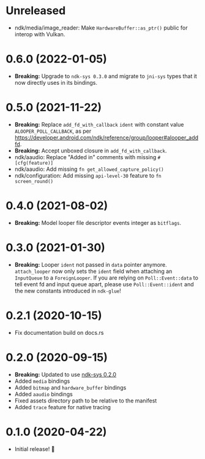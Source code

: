 # Unreleased

- ndk/media/image_reader: Make `HardwareBuffer::as_ptr()` public for interop with Vulkan.

# 0.6.0 (2022-01-05)

- **Breaking:** Upgrade to `ndk-sys 0.3.0` and migrate to `jni-sys` types that it now directly uses in its bindings.

# 0.5.0 (2021-11-22)

- **Breaking:** Replace `add_fd_with_callback` `ident` with constant value `ALOOPER_POLL_CALLBACK`,
  as per https://developer.android.com/ndk/reference/group/looper#alooper_addfd.
- **Breaking:** Accept unboxed closure in `add_fd_with_callback`.
- ndk/aaudio: Replace "Added in" comments with missing `#[cfg(feature)]`
- ndk/aaudio: Add missing `fn get_allowed_capture_policy()`
- ndk/configuration: Add missing `api-level-30` feature to `fn screen_round()`

# 0.4.0 (2021-08-02)

- **Breaking:** Model looper file descriptor events integer as `bitflags`.

# 0.3.0 (2021-01-30)

- **Breaking:** Looper `ident` not passed in `data` pointer anymore.
  `attach_looper` now only sets the `ident` field when attaching an
  `InputQueue` to a `ForeignLooper`.
  If you are relying on `Poll::Event::data` to tell event fd and
  input queue apart, please use `Poll::Event::ident` and the new
  constants introduced in `ndk-glue`!

# 0.2.1 (2020-10-15)

- Fix documentation build on docs.rs

# 0.2.0 (2020-09-15)

- **Breaking:** Updated to use [ndk-sys 0.2.0](../ndk-sys/CHANGELOG.md#020-2020-09-15)
- Added `media` bindings
- Added `bitmap` and `hardware_buffer` bindings
- Added `aaudio` bindings
- Fixed assets directory path to be relative to the manifest
- Added `trace` feature for native tracing

# 0.1.0 (2020-04-22)

- Initial release! 🎉
